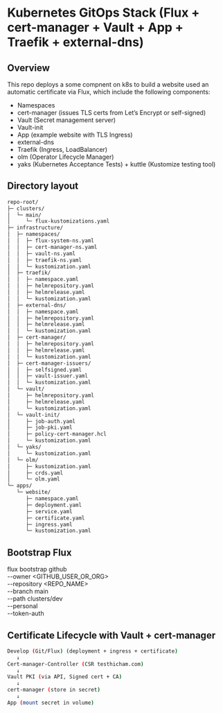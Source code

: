 # Kubernetes GitOps Stack (Flux + cert-manager + Vault + App + Traefik + external-dns)

## Overview

This repo deploys a some compnent on k8s to build a website used an automatic certificate via Flux, which include the following components:

- Namespaces
- cert-manager (issues TLS certs from Let’s Encrypt or self-signed)
- Vault (Secret management server)
- Vault-init
- App (example website with TLS Ingress)
- external-dns
- Traefik (Ingress, LoadBalancer)
- olm (Operator Lifecycle Manager)
- yaks (Kubernetes Acceptance Tests) + kuttle (Kustomize testing tool)

## Directory layout
```sh
repo-root/
├─ clusters/
│  └─ main/
│     └─ flux-kustomizations.yaml
├─ infrastructure/
│  ├─ namespaces/
│  │  ├─ flux-system-ns.yaml
│  │  ├─ cert-manager-ns.yaml
│  │  ├─ vault-ns.yaml
│  │  ├─ traefik-ns.yaml
│  │  └─ kustomization.yaml
│  ├─ traefik/
│  │  ├─ namespace.yaml
│  │  ├─ helmrepository.yaml
│  │  ├─ helmrelease.yaml
│  │  └─ kustomization.yaml
│  ├─ external-dns/
│  │  ├─ namespace.yaml
│  │  ├─ helmrepository.yaml
│  │  ├─ helmrelease.yaml
│  │  └─ kustomization.yaml
│  ├─ cert-manager/
│  │  ├─ helmrepository.yaml
│  │  ├─ helmrelease.yaml
│  │  └─ kustomization.yaml
│  ├─ cert-manager-issuers/
│  │  ├─ selfsigned.yaml
│  │  ├─ vault-issuer.yaml
│  │  └─ kustomization.yaml
│  └─ vault/
│     ├─ helmrepository.yaml
│     ├─ helmrelease.yaml
│     └─ kustomization.yaml
│  └─ vault-init/
│     ├─ job-auth.yaml
│     ├─ job-pki.yaml
│     ├─ policy-cert-manager.hcl
│     └─ kustomization.yaml
│  └─ yaks/
│     └─ kustomization.yaml
│  └─ olm/
│     ├─ kustomization.yaml
│     ├─ crds.yaml
│     └─ olm.yaml
└─ apps/
   └─ website/
      ├─ namespace.yaml
      ├─ deployment.yaml
      ├─ service.yaml
      ├─ certificate.yaml
      ├─ ingress.yaml
      └─ kustomization.yaml
```

## Bootstrap Flux
flux bootstrap github \
  --owner <GITHUB_USER_OR_ORG> \
  --repository <REPO_NAME> \
  --branch main \
  --path clusters/dev \
  --personal \
  --token-auth

## Certificate Lifecycle with Vault + cert-manager
```sh
Develop (Git/Flux) (deployment + ingress + certificate)
   ↓
Cert-manager-Controller (CSR testhicham.com)
   ↓
Vault PKI (via API, Signed cert + CA)
   ↓
cert-manager (store in secret)
   ↓
App (mount secret in volume)
```